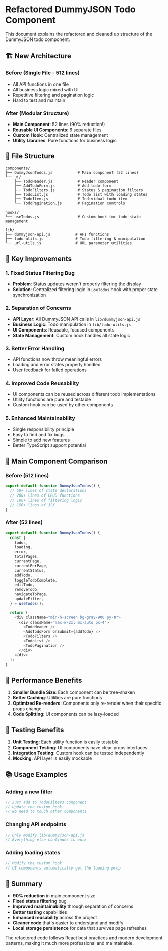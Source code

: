 # Refactored DummyJSON Todo Component

This document explains the refactored and cleaned up structure of the DummyJSON todo component.

## 🏗️ New Architecture

### **Before (Single File - 512 lines)**

- All API functions in one file
- All business logic mixed with UI
- Repetitive filtering and pagination logic
- Hard to test and maintain

### **After (Modular Structure)**

- **Main Component**: 52 lines (90% reduction!)
- **Reusable UI Components**: 6 separate files
- **Custom Hook**: Centralized state management
- **Utility Libraries**: Pure functions for business logic

## 📁 File Structure

```
components/
├── DummyJsonTodos.js           # Main component (52 lines)
└── ui/
    ├── TodoHeader.js           # Header component
    ├── AddTodoForm.js          # Add todo form
    ├── TodoFilters.js          # Status & pagination filters
    ├── TodoList.js             # Todo list with loading states
    ├── TodoItem.js             # Individual todo item
    └── TodoPagination.js       # Pagination controls

hooks/
└── useTodos.js                 # Custom hook for todo state management

lib/
├── dummyjson-api.js           # API functions
├── todo-utils.js              # Todo filtering & manipulation
└── url-utils.js               # URL parameter utilities
```

## 🔧 Key Improvements

### **1. Fixed Status Filtering Bug**

- **Problem**: Status updates weren't properly filtering the display
- **Solution**: Centralized filtering logic in `useTodos` hook with proper state synchronization

### **2. Separation of Concerns**

- **API Layer**: All DummyJSON API calls in `lib/dummyjson-api.js`
- **Business Logic**: Todo manipulation in `lib/todo-utils.js`
- **UI Components**: Reusable, focused components
- **State Management**: Custom hook handles all state logic

### **3. Better Error Handling**

- API functions now throw meaningful errors
- Loading and error states properly handled
- User feedback for failed operations

### **4. Improved Code Reusability**

- UI components can be reused across different todo implementations
- Utility functions are pure and testable
- Custom hook can be used by other components

### **5. Enhanced Maintainability**

- Single responsibility principle
- Easy to find and fix bugs
- Simple to add new features
- Better TypeScript support potential

## 🎯 Main Component Comparison

### **Before (512 lines)**

```javascript
export default function DummyJsonTodos() {
  // 50+ lines of state declarations
  // 200+ lines of CRUD functions
  // 100+ lines of filtering logic
  // 150+ lines of JSX
}
```

### **After (52 lines)**

```javascript
export default function DummyJsonTodos() {
  const {
    todos,
    loading,
    error,
    totalPages,
    currentPage,
    currentPerPage,
    currentStatus,
    addTodo,
    toggleTodoComplete,
    editTodo,
    removeTodo,
    navigateToPage,
    updateFilter,
  } = useTodos();

  return (
    <div className="min-h-screen bg-gray-900 py-8">
      <div className="max-w-2xl mx-auto px-4">
        <TodoHeader />
        <AddTodoForm onSubmit={addTodo} />
        <TodoFilters />
        <TodoList />
        <TodoPagination />
      </div>
    </div>
  );
}
```

## 🚀 Performance Benefits

1. **Smaller Bundle Size**: Each component can be tree-shaken
2. **Better Caching**: Utilities are pure functions
3. **Optimized Re-renders**: Components only re-render when their specific props change
4. **Code Splitting**: UI components can be lazy-loaded

## 🧪 Testing Benefits

1. **Unit Testing**: Each utility function is easily testable
2. **Component Testing**: UI components have clear props interfaces
3. **Integration Testing**: Custom hook can be tested independently
4. **Mocking**: API layer is easily mockable

## 📚 Usage Examples

### **Adding a new filter**

```javascript
// Just add to TodoFilters component
// Update the custom hook
// No need to touch other components
```

### **Changing API endpoints**

```javascript
// Only modify lib/dummyjson-api.js
// Everything else continues to work
```

### **Adding loading states**

```javascript
// Modify the custom hook
// UI components automatically get the loading prop
```

## 🎉 Summary

- **90% reduction** in main component size
- **Fixed status filtering** bug
- **Improved maintainability** through separation of concerns
- **Better testing** capabilities
- **Enhanced reusability** across the project
- **Cleaner code** that's easier to understand and modify
- **Local storage persistence** for data that survives page refreshes

The refactored code follows React best practices and modern development patterns, making it much more professional and maintainable.
